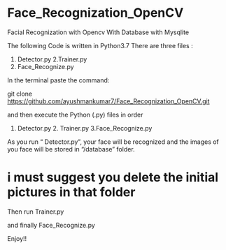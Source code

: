 # Face_Recognization_OpenCV

Facial Recognization with Opencv
With Database with Mysqlite

The following Code is written in Python3.7
There are three files :
1. Detector.py
2.Trainer.py
3. Face_Recognize.py

In the terminal paste the command:

git clone https://github.com/ayushmankumar7/Face_Recognization_OpenCV.git

and then execute the Python (.py) files in order 
1. Detector.py 2. Trainer.py 3.Face_Recognize.py

As you run “ Detector.py”, your face will be recognized and the images of you face will be stored in “/database” folder.

# i must suggest you delete the initial pictures in that folder

Then run Trainer.py

and finally Face_Recognize.py

Enjoy!!







